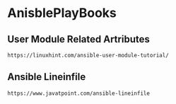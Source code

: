 # AnisblePlayBooks
## User Module Related Artributes
```text
https://linuxhint.com/ansible-user-module-tutorial/
```
## Ansible Lineinfile
```text
https://www.javatpoint.com/ansible-lineinfile
```
